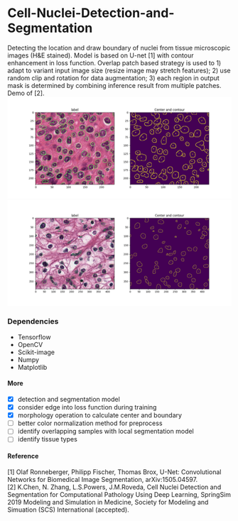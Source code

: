 # Cell-Nuclei-Detection-and-Segmentation
Detecting the location and draw boundary of nuclei from tissue microscopic images (H&E stained).
Model is based on U-net [1] with contour enhancement in loss function. Overlap patch based strategy is used to 1) adapt to variant input image size (resize image may stretch features); 2) use random clip and rotation for data augmentation; 3) each region in output mask is determined by combining inference result from multiple patches. Demo of [2].
![sample_1](screenshots/screenshots_3.png)
![sample_2](screenshots/screenshot_2.png)
 
### Dependencies
- Tensorflow
- OpenCV
- Scikit-image
- Numpy
- Matplotlib

#### More
- [x] detection and segmentation model
- [x] consider edge into loss function during training
- [x] morphology operation to calculate center and boundary
- [ ] better color normalization method for preprocess
- [ ] identify overlapping samples with local segmentation model
- [ ] identify tissue types 

#### Reference
[1] Olaf Ronneberger, Philipp Fischer, Thomas Brox, U-Net: Convolutional Networks for Biomedical Image Segmentation,  	arXiv:1505.04597.</br>
[2] K.Chen, N. Zhang, L.S.Powers, J.M.Roveda, Cell Nuclei Detection and Segmentation for Computational Pathology Using Deep Learning, SpringSim 2019 Modeling and Simulation in Medicine, Society for Modeling and Simuation (SCS) International (accepted).
